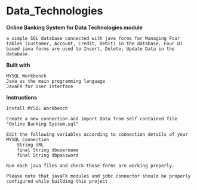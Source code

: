 # Data_Technologies

**Online Banking System for Data Technologies module**

    a simple SQL database connected with java forms for Managing Four tables (Customer, Account, Credit, Debit) in the database. Four UI based java forms are used to Insert, Delete, Update Data in the database.

**Built with**

    MYSQL Workbench
    Java as the main programming language
    JavaFX for User interface


**Instructions**

    Install MYSQL Workbench

    Create a new connection and import Data from self contained file "Online Banking System.sql"

    Edit the following variables according to connection details of your MYSQL Connection 
        String URL
        final String dbusername
        final String dbpassword

    Run each java files and check those forms are working properly.

    Please note that javaFX modules and jdbc connector should be properly configured while building this project


